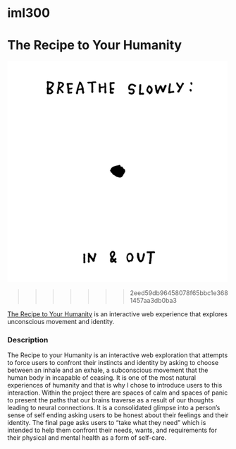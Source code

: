 # iml300
# The Recipe to Your Humanity

![demo](https://github.com/annalieseeee/iml300/blob/master/project-1/asset/breath-in-and-out.gif)
>>>>>>> 2eed59db96458078f65bbc1e3681457aa3db0ba3

[The Recipe to Your Humanity](https://github.com/annalieseeee/iml300/blob/master/project-1/asset/breath-in-and-out.gif) is an interactive web experience that explores unconscious movement and identity. 


### Description




The Recipe to your Humanity is an interactive web exploration that attempts to force users to confront their instincts and identity by asking to choose between an inhale and an exhale, a subconscious movement that the human body in incapable of ceasing. It is one of the most natural experiences of humanity and that is why I chose to introduce users to this interaction. Within the project there are spaces of calm and spaces of panic to present the paths that our brains traverse as a result of our thoughts leading to neural connections. It is a consolidated glimpse into a person’s sense of self ending asking users to be honest about their feelings and their identity. The final page asks users to “take what they need” which is intended to help them confront their needs, wants, and requirements for their physical and mental health as a form of self-care. 

